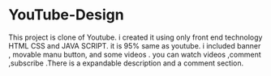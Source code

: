 # YouTube-Design
This project is clone of Youtube. i created it using only front end technology HTML CSS and JAVA SCRIPT. it is 95% same as youtube. i included banner , movable manu button, and some videos . you can watch videos ,comment ,subscribe .There is a expandable description and a comment section.
